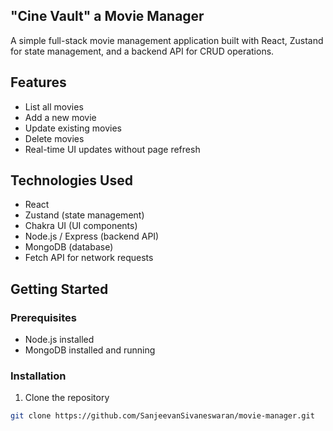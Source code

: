 ## "Cine Vault" a  Movie Manager

A simple full-stack movie management application built with React, Zustand for state management, and a backend API for CRUD operations.

## Features

- List all movies
- Add a new movie
- Update existing movies
- Delete movies
- Real-time UI updates without page refresh

## Technologies Used

- React
- Zustand (state management)
- Chakra UI (UI components)
- Node.js / Express (backend API)
- MongoDB (database)
- Fetch API for network requests

## Getting Started

### Prerequisites

- Node.js installed
- MongoDB installed and running

### Installation

1. Clone the repository

```bash
git clone https://github.com/SanjeevanSivaneswaran/movie-manager.git


